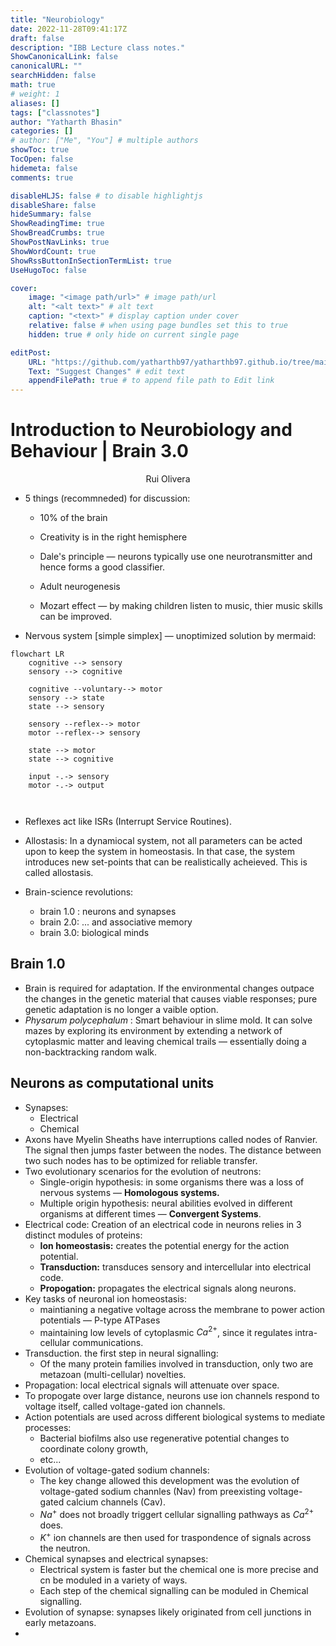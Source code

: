 ```yaml
---
title: "Neurobiology"
date: 2022-11-28T09:41:17Z
draft: false
description: "IBB Lecture class notes."
ShowCanonicalLink: false
canonicalURL: ""
searchHidden: false
math: true
# weight: 1
aliases: []
tags: ["classnotes"]
author: "Yatharth Bhasin"
categories: []
# author: ["Me", "You"] # multiple authors
showToc: true
TocOpen: false
hidemeta: false
comments: true

disableHLJS: false # to disable highlightjs
disableShare: false
hideSummary: false
ShowReadingTime: true
ShowBreadCrumbs: true
ShowPostNavLinks: true
ShowWordCount: true
ShowRssButtonInSectionTermList: true
UseHugoToc: false

cover:
    image: "<image path/url>" # image path/url
    alt: "<alt text>" # alt text
    caption: "<text>" # display caption under cover
    relative: false # when using page bundles set this to true
    hidden: true # only hide on current single page

editPost:
    URL: "https://github.com/yatharthb97/yatharthb97.github.io/tree/main/content/"
    Text: "Suggest Changes" # edit text
    appendFilePath: true # to append file path to Edit link
---
```




# Introduction to Neurobiology and Behaviour | Brain 3.0

<center> Rui Olivera</center>

+ 5 things (recommneded) for discussion:

  + 10% of the brain
  + Creativity is in the right hemisphere
  + Dale's principle — neurons typically use one neurotransmitter and hence forms a good classifier.

  + Adult neurogenesis
  + Mozart effect — by making children listen to music, thier music skills can be improved.

+ Nervous system [simple simplex] — unoptimized solution by mermaid:

```mermaid
flowchart LR
	cognitive --> sensory
	sensory --> cognitive
	
	cognitive --voluntary--> motor
	sensory --> state
	state --> sensory
	
	sensory --reflex--> motor
	motor --reflex--> sensory
	
	state --> motor
	state --> cognitive
	
	input -.-> sensory
	motor -.-> output
	
	
```

+ Reflexes act like ISRs (Interrupt Service Routines).
+ Allostasis: In a dynamiocal system, not all parameters can be acted upon to keep the system in homeostasis. In that case, the system introduces new set-points that can be realistically acheieved. This is called allostasis.

+ Brain-science revolutions:
  + brain 1.0 : neurons and synapses
  + brain 2.0: ... and associative memory
  + brain 3.0: biological minds

## Brain 1.0

+ Brain is required for adaptation. If the environmental changes outpace the changes in the genetic material that causes viable responses; pure genetic adaptation is no longer a vaible option.
+ *Physarum polycephalum* : Smart behaviour in slime mold. It can solve mazes by exploring its environment by extending a network of cytoplasmic matter and leaving chemical trails — essentially doing a non-backtracking random walk.

## Neurons as computational units

+ Synapses:
  + Electrical 
  + Chemical
+ Axons have Myelin Sheaths have interruptions called nodes of Ranvier. The signal then jumps faster between the nodes. The distance between two such nodes has to be optimized for reliable transfer.
+ Two evolutionary scenarios for the evolution of neutrons:
  + Single-origin hypothesis: in some organisms there was a loss of nervous systems — **Homologous systems.**
  + Multiple origin hypothesis: neural abilities evolved in different organisms at different times — **Convergent Systems**.
+ Electrical code: Creation of an electrical code in neurons relies in 3 distinct modules of proteins:
  + **Ion homeostasis:** creates the potential energy for the action potential.
  + **Transduction:** transduces sensory and intercellular into electrical code.
  + **Propogation:** propagates the electrical signals along neurons.
+ Key tasks of neuronal ion homeostasis:
  + maintianing a negative voltage across the membrane to power action potentials — P-type ATPases
  + maintaining low levels of cytoplasmic $Ca^{2+}$, since it regulates intra-cellular communications.
+ Transduction. the first step in neural signalling:
  + Of the many protein families involved in transduction, only two are metazoan (multi-cellular) novelties.
+  Propagation: local electrical signals will attenuate over space.
  + To propogate over large distance, neurons use ion channels respond to voltage itself, called voltage-gated ion channels.
+ Action potentials are used across different biological systems to mediate processes:
  + Bacterial biofilms also use regenerative potential changes to coordinate colony growth,
  + etc...
+ Evolution of voltage-gated sodium channels:
  + The key change allowed this development was the evolution of voltage-gated sodium channles (Nav) from preexisting voltage-gated calcium channels (Cav).
  + $Na^+$ does not broadly triggert cellular signalling pathways as $Ca^{2+}$ does.
  + $K^+$ ion channels are then used for traspondence of signals across the neutron.
+ Chemical synapses and electrical synapses:
  + Electrical system is faster but the chemical one is more precise and cn be moduled in a variety of ways.
  + Each step of the chemical signalling can be moduled in Chemical signalling.
+ Evolution of synapse: synapses likely originated from cell junctions in early metazoans.
+ 
